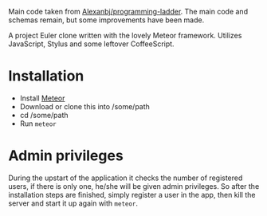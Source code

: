 Main code taken from [Alexanbj/programming-ladder](https://github.com/alexanbj/programming-ladder/tree/julekalender).
The main code and schemas remain, but some improvements have been made.

A project Euler clone written with the lovely Meteor framework. Utilizes JavaScript, Stylus and some leftover CoffeeScript.

# Installation
- Install [Meteor](http://meteor.com)
- Download or clone this into /some/path
- cd /some/path
- Run `meteor`

# Admin privileges
During the upstart of the application it checks the number of registered users, if there is only one, he/she will be given admin privileges. So after the installation steps are finished, simply register a user in the app, then kill the server and start it up again with `meteor`.
